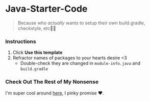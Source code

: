 # Java-Starter-Code
> Because who *actually* wants to setup their own build.gradle, checkstyle, etc🤭😭

### Instructions
1. Click **Use this template**
2. Refractor names of packages to your hearts desire <3
   - Double-check they are changed in `module-info.java` and `build.gradle`

  
### Check Out The Rest of My Nonsense
I'm super cool around [here](https://github.com/Mandy-cyber), I pinky promise ❤️.

